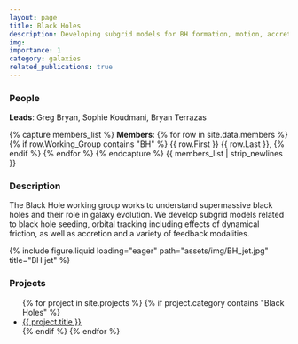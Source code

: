 ```yaml
---
layout: page
title: Black Holes
description: Developing subgrid models for BH formation, motion, accretion, and feedback
img:
importance: 1
category: galaxies
related_publications: true
---
```


### People
**Leads**: Greg Bryan, Sophie Koudmani, Bryan Terrazas

{% capture members_list %}
**Members**: 
{% for row in site.data.members %}
{% if row.Working_Group contains "BH" %}
{{ row.First }} {{ row.Last }}, 
{% endif %}
{% endfor %}
{% endcapture %}
{{ members_list | strip_newlines }}


### Description

The Black Hole working group works to understand supermassive black holes and their role in galaxy evolution. We develop subgrid models related to black hole seeding, orbital tracking including effects of dynamical friction, as well as accretion and a variety of feedback modalities.

<div class="row">
    <div class="col-sm">
        {% include figure.liquid loading="eager" path="assets/img/BH_jet.jpg" title="BH jet" %}
    </div>
</div>


### Projects
<ul>
{% for project in site.projects %}
  {% if project.category contains "Black Holes" %}
    <li><a href="{{ project.url }}">{{ project.title }}</a></li>
  {% endif %}
{% endfor %}
</ul>
